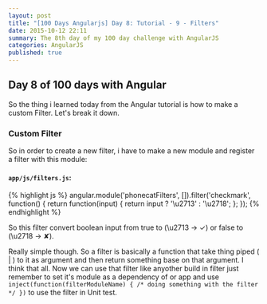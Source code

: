 ```yaml
---
layout: post
title: "[100 Days Angularjs] Day 8: Tutorial - 9 - Filters"
date: 2015-10-12 22:11
summary: The 8th day of my 100 day challenge with AngularJS
categories: AngularJS
published: true
---
```


## Day 8 of 100 days with Angular

So the thing i learned today from the Angular tutorial is how to make a custom Filter. Let's 
break it down.



### Custom Filter

So in order to create a new filter, i have to make a new module and register a filter with this module:

#### `app/js/filters.js`:

{% highlight js %}
angular.module('phonecatFilters', []).filter('checkmark', function() {
  return function(input) {
    return input ? '\u2713' : '\u2718';
  };
});
{% endhighlight %}

So this filter convert boolean input from true to (\u2713 -> ✓) or false to (\u2718 -> ✘).

Really simple though. So a filter is basically a function that take thing piped ( | ) to it as 
argument and then return something base on that argument. I think that all. Now we can use that 
filter like anyother build in filter just remember to set it's module as a dependency of or app
and use `inject(function(filterModuleName) { /* doing something with the filter */ })` to use the 
filter in Unit test.

